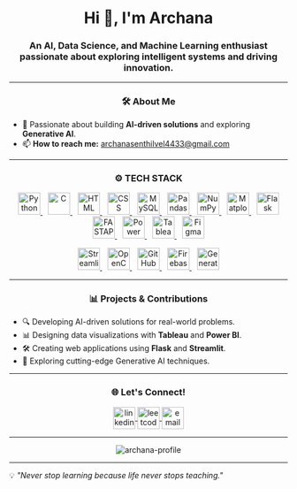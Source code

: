 
<!-- Profile Header -->
<h1 align="center">Hi 👋, I'm Archana</h1>
<h3 align="center">An AI, Data Science, and Machine Learning enthusiast passionate about exploring intelligent systems and driving innovation.</h3>


---

<h3 align="center">🛠️ About Me</h3>

<div align="left">
  <ul>
    <li>🔭 Passionate about building <b>AI-driven solutions</b> and exploring <b>Generative AI</b>.</li>
    <li>📫 <b>How to reach me:</b> <a href="mailto:archanasenthilvel4433@gmail.com">archanasenthilvel4433@gmail.com</a></li>
  </ul>
</div>


---

<!-- Tech Stack Section -->
<h3 align="center">⚙️ TECH STACK</h3>

<p align="center">
  <!-- Programming Languages -->
  <a href="https://www.python.org" target="_blank" style="margin: 5px;">
    <img src="https://cdn-icons-png.flaticon.com/512/5968/5968350.png" alt="Python" width="40" height="40"/>
  </a>
  
  <a href="https://www.w3schools.com/c/" target="_blank" style="margin: 5px;">
    <img src="https://upload.wikimedia.org/wikipedia/commons/1/19/C_Logo.png" alt="C" width="40" height="40"/>
  </a>
  
  <a href="https://www.w3schools.com/html/" target="_blank" style="margin: 5px;">
    <img src="https://cdn-icons-png.flaticon.com/512/732/732212.png" alt="HTML" width="40" height="40"/>
  </a>
  
  <a href="https://www.w3schools.com/css/" target="_blank" style="margin: 5px;">
    <img src="https://cdn-icons-png.flaticon.com/512/732/732190.png" alt="CSS" width="40" height="40"/>
  </a>
  
  <a href="https://www.mysql.com/" target="_blank" style="margin: 5px;">
    <img src="https://cdn-icons-png.flaticon.com/512/919/919836.png" alt="MySQL" width="40" height="40"/>
  </a>

  <a href="https://pandas.pydata.org/" target="_blank" style="margin: 5px;">
    <img src="https://pandas.pydata.org/static/img/pandas_white.svg" alt="Pandas" width="40" height="40"/>
  </a>
  
  <a href="https://numpy.org/" target="_blank" style="margin: 5px;">
    <img src="https://upload.wikimedia.org/wikipedia/commons/thumb/3/31/NumPy_logo_2020.svg/1200px-NumPy_logo_2020.svg.png" alt="NumPy" width="40" height="40"/>
  </a>
  
  <a href="https://matplotlib.org/" target="_blank" style="margin: 5px;">
    <img src="https://upload.wikimedia.org/wikipedia/commons/8/84/Matplotlib_icon.svg" alt="Matplotlib" width="40" height="40"/>
  </a>
  
  <!-- Frameworks and Libraries -->
  <a href="https://flask.palletsprojects.com/" target="_blank" style="margin: 5px;">
    <img src="https://icon2.cleanpng.com/20180829/okc/kisspng-flask-python-web-framework-representational-state-flask-stickker-1713946755581.webp" alt="Flask" width="40" height="40"/>
  </a>
  <a href="https://fastapi.tiangolo.com/" target="_blank" style="margin: 5px;">
    <img src="https://cdn.worldvectorlogo.com/logos/fastapi.svg" alt="FASTAPI" width="40" height="40"/>
  </a>
    <!-- Tools -->
  <a href="https://powerbi.microsoft.com/" target="_blank" style="margin: 5px;">
    <img src="https://upload.wikimedia.org/wikipedia/commons/c/cf/New_Power_BI_Logo.svg" alt="Power BI" width="40" height="40"/>
  </a>
  
  <a href="https://www.tableau.com/" target="_blank" style="margin: 5px;">
    <img src="https://cdn.worldvectorlogo.com/logos/tableau-software.svg" alt="Tableau" width="40" height="40"/>
  </a>
  
  <a href="https://figma.com/" target="_blank" style="margin: 5px;">
    <img src="https://upload.wikimedia.org/wikipedia/commons/3/33/Figma-logo.svg" alt="Figma" width="40" height="40"/>
  </a>
</p>

<p align="center">
  
  <a href="https://streamlit.io/" target="_blank" style="margin: 5px;">
    <img src="https://avatars.githubusercontent.com/u/45109972?s=200&v=4" alt="Streamlit" width="40" height="40"/>
  </a>
  
  <a href="https://opencv.org/" target="_blank" style="margin: 5px;">
    <img src="https://w7.pngwing.com/pngs/978/465/png-transparent-learning-opencv-computer-vision-machine-learning-c-robotics-text-computer-logo-thumbnail.png" alt="OpenCV" width="40" height="40"/>
  </a>

  
  <a href="https://git-scm.com/" target="_blank" style="margin: 5px;">
    <img src="https://upload.wikimedia.org/wikipedia/commons/9/91/Octicons-mark-github.svg" alt="GitHub" width="40" height="40"/>
  </a>
  
  <!-- Databases -->
  <a href="https://firebase.google.com/" target="_blank" style="margin: 5px;">
    <img src="https://www.vectorlogo.zone/logos/firebase/firebase-icon.svg" alt="Firebase" width="40" height="40"/>
  </a>

  <!-- Generative AI -->
  <a href="https://openai.com/" target="_blank" style="margin: 5px;">
    <img src="https://static.vecteezy.com/system/resources/previews/022/227/364/non_2x/openai-chatgpt-logo-icon-free-png.png" alt="Generative AI" width="40" height="40"/>
  </a>
</p>


---

<!-- Projects & Contributions Section -->
<h3 align="center">📊 Projects & Contributions</h3>
<ul>
  <li>🔍 Developing AI-driven solutions for real-world problems.</li>
  <li>📊 Designing data visualizations with <b>Tableau</b> and <b>Power BI</b>.</li>
  <li>🛠️ Creating web applications using <b>Flask</b> and <b>Streamlit</b>.</li>
  <li>🌟 Exploring cutting-edge Generative AI techniques.</li>
</ul>

---

<!-- Let's Connect Section -->
<h3 align="center">🌐 Let's Connect!</h3>
<p align="center">
  <a href="https://www.linkedin.com/in/archanasenthilvel" target="_blank">
    <img align="center" src="https://cdn-icons-png.flaticon.com/512/174/174857.png" alt="linkedin" height="40" width="40" />
  </a>
  <a href="https://leetcode.com/u/Archanasenthilvel2004/" target="_blank">
    <img align="center" src="https://upload.wikimedia.org/wikipedia/commons/1/19/LeetCode_logo_black.png" alt="leetcode" height="40" width="40" />
  </a>
  <a href="mailto:archanasenthilvel4433@gmail.com" target="_blank">
    <img align="center" src="https://png.pngtree.com/png-vector/20230817/ourmid/pngtree-google-email-mail-application-vector-png-image_9183278.png" alt="email" height="40" width="40" />
  </a>
</p>



---

<!-- Profile Views -->
<p align="center">
  <img src="https://komarev.com/ghpvc/?username=Archana&label=Profile%20Views&color=0e75b6&style=flat" alt="archana-profile" />
</p>

---

💡 *"Never stop learning because life never stops teaching."*




